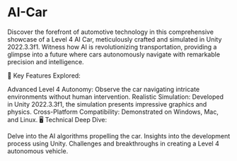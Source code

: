 # AI-Car

Discover the forefront of automotive technology in this comprehensive showcase of a Level 4 AI Car, meticulously crafted and simulated in Unity 2022.3.3f1. Witness how AI is revolutionizing transportation, providing a glimpse into a future where cars autonomously navigate with remarkable precision and intelligence.

🌟 Key Features Explored:

Advanced Level 4 Autonomy: Observe the car navigating intricate environments without human intervention.
Realistic Simulation: Developed in Unity 2022.3.3f1, the simulation presents impressive graphics and physics.
Cross-Platform Compatibility: Demonstrated on Windows, Mac, and Linux.
🖥️ Technical Deep Dive:

Delve into the AI algorithms propelling the car.
Insights into the development process using Unity.
Challenges and breakthroughs in creating a Level 4 autonomous vehicle.
